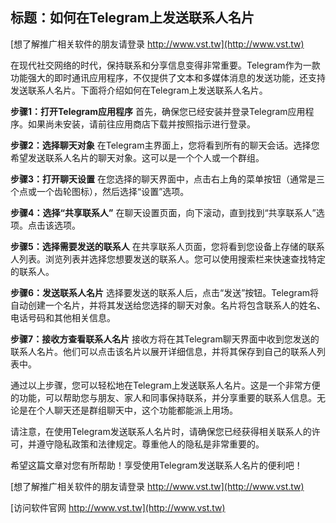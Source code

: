 ## **标题：如何在Telegram上发送联系人名片**

[想了解推广相关软件的朋友请登录 http://www.vst.tw](http://www.vst.tw)

在现代社交网络的时代，保持联系和分享信息变得非常重要。Telegram作为一款功能强大的即时通讯应用程序，不仅提供了文本和多媒体消息的发送功能，还支持发送联系人名片。下面将介绍如何在Telegram上发送联系人名片。

**步骤1：打开Telegram应用程序**
首先，确保您已经安装并登录Telegram应用程序。如果尚未安装，请前往应用商店下载并按照指示进行登录。

**步骤2：选择聊天对象**
在Telegram主界面上，您将看到所有的聊天会话。选择您希望发送联系人名片的聊天对象。这可以是一个个人或一个群组。

**步骤3：打开聊天设置**
在您选择的聊天界面中，点击右上角的菜单按钮（通常是三个点或一个齿轮图标），然后选择“设置”选项。

**步骤4：选择“共享联系人”**
在聊天设置页面，向下滚动，直到找到“共享联系人”选项。点击该选项。

**步骤5：选择需要发送的联系人**
在共享联系人页面，您将看到您设备上存储的联系人列表。浏览列表并选择您想要发送的联系人。您可以使用搜索栏来快速查找特定的联系人。

**步骤6：发送联系人名片**
选择要发送的联系人后，点击“发送”按钮。Telegram将自动创建一个名片，并将其发送给您选择的聊天对象。名片将包含联系人的姓名、电话号码和其他相关信息。

**步骤7：接收方查看联系人名片**
接收方将在其Telegram聊天界面中收到您发送的联系人名片。他们可以点击该名片以展开详细信息，并将其保存到自己的联系人列表中。

通过以上步骤，您可以轻松地在Telegram上发送联系人名片。这是一个非常方便的功能，可以帮助您与朋友、家人和同事保持联系，并分享重要的联系人信息。无论是在个人聊天还是群组聊天中，这个功能都能派上用场。

请注意，在使用Telegram发送联系人名片时，请确保您已经获得相关联系人的许可，并遵守隐私政策和法律规定。尊重他人的隐私是非常重要的。

希望这篇文章对您有所帮助！享受使用Telegram发送联系人名片的便利吧！

[想了解推广相关软件的朋友请登录 http://www.vst.tw](http://www.vst.tw)


[访问软件官网 http://www.vst.tw](http://www.vst.tw)
